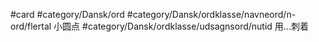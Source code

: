 #card #category/Dansk/ord 
#category/Dansk/ordklasse/navneord/n-ord/flertal 小圆点
#category/Dansk/ordklasse/udsagnsord/nutid 用...刺着